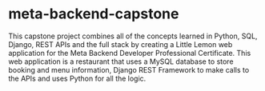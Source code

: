 # meta-backend-capstone
This capstone project combines all of the concepts learned in Python, SQL, Django, REST APIs and the full stack by creating a Little Lemon web application for the Meta Backend Developer Professional Certificate. This web application is a restaurant that uses a MySQL database to store booking and menu information, Django REST Framework to make calls to the APIs and uses Python for all the logic.
